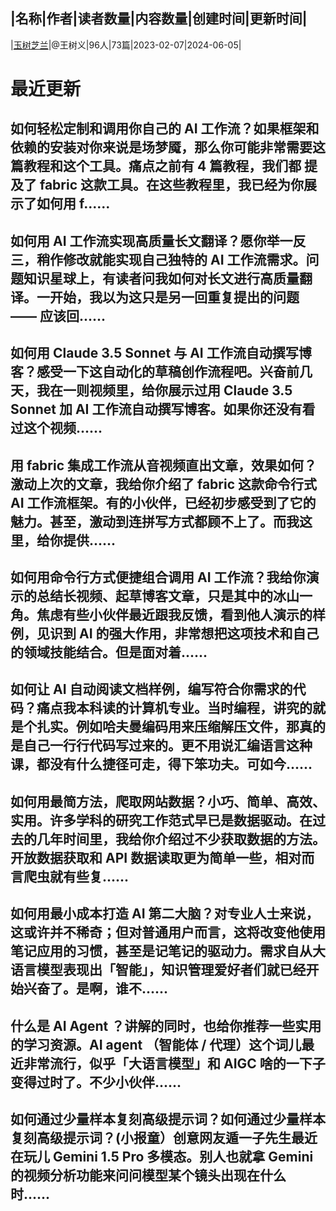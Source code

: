 |名称|作者|读者数量|内容数量|创建时间|更新时间|
---
|[玉树芝兰](https://xiaobot.net/p/yushuzhilan?refer=0b133df9-27dc-423b-8101-639049001c13)|@王树义|96人|73篇|2023-02-07|2024-06-05|

# 最近更新
## 如何轻松定制和调用你自己的 AI 工作流？如果框架和依赖的安装对你来说是场梦魇，那么你可能非常需要这篇教程和这个工具。痛点之前有 4 篇教程，我们都 提及了 fabric 这款工具。在这些教程里，我已经为你展示了如何用 f......
## 如何用 AI 工作流实现高质量长文翻译？愿你举一反三，稍作修改就能实现自己独特的 AI 工作流需求。问题知识星球上，有读者问我如何对长文进行高质量翻译。一开始，我以为这只是另一回重复提出的问题 —— 应该回......
## 如何用 Claude 3.5 Sonnet 与 AI 工作流自动撰写博客？感受一下这自动化的草稿创作流程吧。兴奋前几天，我在一则视频里，给你展示过用 Claude 3.5 Sonnet 加 AI 工作流自动撰写博客。如果你还没有看过这个视频......
## 用 fabric 集成工作流从音视频直出文章，效果如何？激动上次的文章，我给你介绍了 fabric 这款命令行式 AI 工作流框架。有的小伙伴，已经初步感受到了它的魅力。甚至，激动到连拼写方式都顾不上了。而我这里，给你提供......
## 如何用命令行方式便捷组合调用 AI 工作流？我给你演示的总结长视频、起草博客文章，只是其中的冰山一角。焦虑有些小伙伴最近跟我反馈，看到他人演示的样例，见识到 AI 的强大作用，非常想把这项技术和自己的领域技能结合。但是面对着......
## 如何让 AI 自动阅读文档样例，编写符合你需求的代码？痛点我本科读的计算机专业。当时编程，讲究的就是个扎实。例如哈夫曼编码用来压缩解压文件，那真的是自己一行行代码写过来的。更不用说汇编语言这种课，都没有什么捷径可走，得下笨功夫。可如今......
## 如何用最简方法，爬取网站数据？小巧、简单、高效、实用。许多学科的研究工作范式早已是数据驱动。在过去的几年时间里，我给你介绍过不少获取数据的方法。开放数据获取和 API 数据读取更为简单一些，相对而言爬虫就有些复......
## 如何用最小成本打造 AI 第二大脑？对专业人士来说，这或许并不稀奇；但对普通用户而言，这将改变他使用笔记应用的习惯，甚至是记笔记的驱动力。需求自从大语言模型表现出「智能」，知识管理爱好者们就已经开始兴奋了。是啊，谁不......
## 什么是 AI Agent ？讲解的同时，也给你推荐一些实用的学习资源。AI agent （智能体 / 代理）这个词儿最近非常流行，似乎「大语言模型」和 AIGC 啥的一下子变得过时了。不少小伙伴......
## 如何通过少量样本复刻高级提示词？如何通过少量样本复刻高级提示词？(小报童）创意网友遁一子先生最近在玩儿 Gemini 1.5 Pro 多模态。别人也就拿 Gemini 的视频分析功能来问问模型某个镜头出现在什么时......

